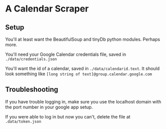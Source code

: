 # A Calendar Scraper

## Setup
You'll at least want the BeautifulSoup and tinyDb python modules. Perhaps more.

You'll need your Google Calendar credentials file, saved in `./data/credentials.json`

You'll want the id of a calendar, saved in `./data/calendarid.text`. It should look something like `[long string of text]@group.calendar.google.com`

## Troubleshooting

If you have trouble logging in, make sure you use the localhost domain with the port number in your google app setup.

If you were able to log in but now you can't, delete the file at `.data/token.json`

